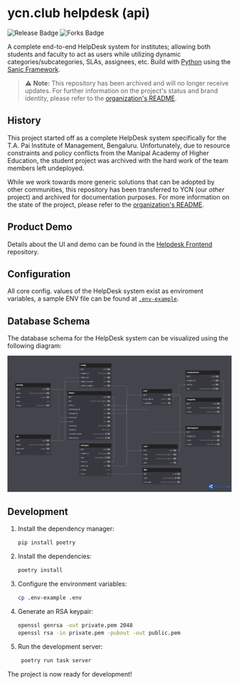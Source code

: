 # ycn.club helpdesk (api)

![Release Badge](https://img.shields.io/github/v/release/YCN-club/helpdesk-api)
![Forks Badge](https://img.shields.io/github/forks/YCN-club/helpdesk-api?style=flat)

A complete end-to-end HelpDesk system for institutes; allowing both students and faculty to act as users while utilizing dynamic categories/subcategories, SLAs, assignees, etc. Build with [Python](https://www.python.org/) using the [Sanic Framework](https://sanic.dev/en/).

> ⚠️ **Note:** This repository has been archived and will no longer receive updates. For further information on the project's status and brand identity, please refer to the [organization's README](https://github.com/orgs/YCN-club).

## History

This project started off as a complete HelpDesk system specifically for the T.A. Pai Institute of Management, Bengaluru. Unfortunately, due to resource constraints and policy conflicts from the Manipal Academy of Higher Education, the student project was archived with the hard work of the team members left undeployed.

While we work towards more generic solutions that can be adopted by other communities, this repository has been transferred to YCN (our _other_ project) and archived for documentation purposes. For more information on the state of the project, please refer to the [organization's README](https://github.com/orgs/YCN-club).

## Product Demo

Details about the UI and demo can be found in the [Helpdesk Frontend](https://github.com/YCN-club/helpdesk-website/) repository.

## Configuration

All core config. values of the HelpDesk system exist as enviroment variables, a sample ENV file can be found at [`.env-example`](.env-example).

## Database Schema

The database schema for the HelpDesk system can be visualized using the following diagram:

![Database Schema](docs/database-layout.png)

## Development

1. Install the dependency manager:

   ```bash
   pip install poetry
   ```

2. Install the dependencies:

   ```bash
   poetry install
   ```

3. Configure the environment variables:

   ```bash
   cp .env-example .env
   ```

4. Generate an RSA keypair:

   ```bash
   openssl genrsa -out private.pem 2048
   openssl rsa -in private.pem -pubout -out public.pem
   ```

5. Run the development server:

   ```bash
    poetry run task server
    ```

The project is now ready for development!
